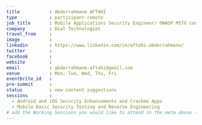 ```yaml
---
title           : Abderrahmane AFTAHI
type            : participant-remote
job_title       : Mobile Applications Security Engineer/ OWASP MSTG contributor
company         : Dial Technologies
travel_from     :
image           : 
linkedin        : https://www.linkedin.com/in/aftahi-abderrahmane/
twitter         :
facebook        :
website         :
email           : abderrahmane.aftahi@gmail.com
venue           : Mon, Tue, Wed, Thu, Fri                  
eventbrite_id   :
pre-summit      :
status          : new content suggestions
sessions        :
  - Android and iOS Security Enhancements and Crackme Apps
  - Mobile Basic Security Testing and Reverse Engineering
# add the Working Sessions you would like to attend in the meta above (use the session's title) e.g. sessions (one per line): -Security Playbooks Diagrams -Hackathon Daily Sessions
---
```


<!-- put more details about participant here -->
